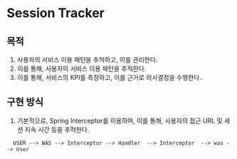 # Session Tracker

## 목적

1. 사용자의 서비스 이용 패턴을 추적하고, 이를 관리한다.
2. 이를 통해, 사용자의 서비스 이용 패턴을 추적한다.
3. 이를 통해, 서비스의 KPI를 측정하고, 이를 근거로 의사결정을 수행한다.


## 구현 방식

1. 기본적으로, Spring Interceptor를 이용하며, 이를 통해, 사용자의 접근 URL 및 세션 지속 시간 등을 추적한다.
```
  USER --> WAS --> Interceptor --> Handler  --> Interceptor  --> was --> User
```